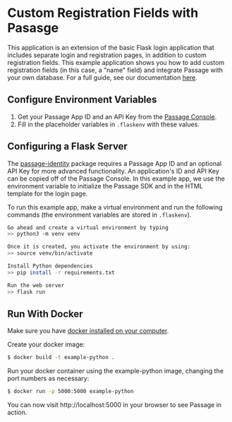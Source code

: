 # Custom Registration Fields with Pasasge

This application is an extension of the basic Flask login application that includes separate login and registration pages, in addition to custom registration fields. This example application shows you how to add custom registration fields (in this case, a "name" field) and integrate Passage with your own database. For a full guide, see our documentation [here](https://docs.passage.id/popular-guides/custom-registration-data).

## Configure Environment Variables

1. Get your Passage App ID and an API Key from the [Passage Console](https://console.passage.id).
2. Fill in the placeholder variables in `.flaskenv` with these values.

## Configuring a Flask Server

The [passage-identity](https://pypi.org/project/passage-identity/) package requires a Passage App ID and an optional API Key for more advanced functionality. An application's ID and API Key can be copied off of the Passage Console. In this example app, we use the environment variable to initialize the Passage SDK and in the HTML template for the login page.

To run this example app, make a virtual environment and run the following commands (the environment variables are stored in `.flaskenv`).

```bash
Go ahead and create a virtual environment by typing
>> python3 -m venv venv

Once it is created, you activate the environment by using:
>> source venv/bin/activate

Install Python dependencies
>> pip install -r requirements.txt

Run the web server
>> flask run
```

## Run With Docker

Make sure you have [docker installed on your computer](https://docs.docker.com/get-docker/).

Create your docker image:

```bash
$ docker build -t example-python .
```

Run your docker container using the example-python image, changing the port numbers as necessary:

```bash
$ docker run -p 5000:5000 example-python
```

You can now visit http://localhost:5000 in your browser to see Passage in action.
